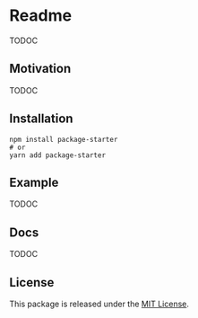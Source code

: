 # Readme

TODOC

## Motivation

TODOC

## Installation

```shell
npm install package-starter
# or
yarn add package-starter
```

## Example

TODOC

## Docs

TODOC

## License

This package is released under the [MIT License](LICENSE).
